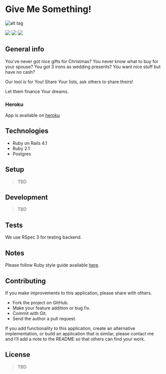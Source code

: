 # Give Me Something!
![alt tag](http://oi61.tinypic.com/10ok9wx.jpg)

[![](http://img.shields.io/codeclimate/github/netguru-training/give_me_something.svg?style=flat-square)](https://codeclimate.com/github/netguru-training/give_me_something)
[![](http://img.shields.io/codeclimate/coverage/github/netguru-training/give_me_something.svg?style=flat-square)](https://codeclimate.com/github/netguru-training/give_me_something)
[![](http://img.shields.io/travis/netguru-training/give_me_something.svg?style=flat-square)](https://travis-ci.org/netguru-training/give_me_something/)

## General info

You've never got nice gifts for Christmas? You never know what to buy for your spouse? You got 3 irons as wedding presents? You want nice stuff but have no cash?


Our tool is for You! Share Your lists, ask others to share theirs!

Let them finance Your dreams.

### Heroku

App is available on [heroku](https://give-me-smthing.herokuapp.com)

## Technologies

* Ruby on Rails 4.1
* Ruby 2.1
* Postgres

## Setup

> TBD

## Development

> TBD

## Tests

We use RSpec 3 for testing backend.

## Notes

Please follow Ruby style guide available [here](https://github.com/bbatsov/ruby-style-guide).

## Contributing

If you make improvements to this application, please share with others.

* Fork the project on GitHub.
* Make your feature addition or bug fix.
* Commit with Git.
* Send the author a pull request.

If you add functionality to this application, create an alternative
implementation, or build an application that is similar, please contact
me and I’ll add a note to the README so that others can find your work.

## License

> TBD
